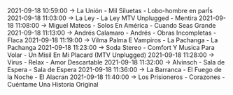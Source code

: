 2021-09-18 10:59:00 -> La Unión - Mil Siluetas - Lobo-hombre en parÍs
2021-09-18 11:03:00 -> La Ley - La Ley MTV Unplugged - Mentira
2021-09-18 11:08:00 -> Miguel Mateos - Solos En América - Cuando Seas Grande
2021-09-18 11:13:00 -> Andrés Calamaro - Andrés - Obras Incompletas - Flaca
2021-09-18 11:19:00 -> Vilma Palma E Vampiros - La Pachanga - La Pachanga
2021-09-18 11:23:00 -> Soda Stereo - Comfort Y Musica Para Volar - Un Misil En Mi Placard (MTV Unplugged)
2021-09-18 11:28:00 -> Virus - Relax - Amor Descartable
2021-09-18 11:32:00 -> Alvinsch - Sala de Espera - Sala de Espera
2021-09-18 11:36:00 -> La Barranca - El Fuego de la Noche - El Alacran
2021-09-18 11:40:00 -> Los Prisioneros - Corazones - Cuéntame Una Historia Original
